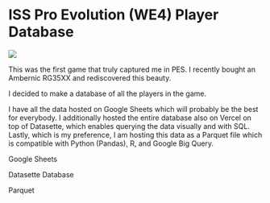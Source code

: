 # ISS Pro Evolution (WE4) Player Database

![](https://i.imgur.com/J1AGINo.jpg)

This was the first game that truly captured me in PES. I recently bought an Ambernic RG35XX and rediscovered this beauty.

I decided to make a database of all the players in the game.

I have all the data hosted on Google Sheets which will probably be the best for everybody. I additionally hosted the entire database also on Vercel on top of Datasette, which enables querying the data visually and with SQL. Lastly, which is my preference, I am hosting this data as a Parquet file which is compatible with Python (Pandas), R, and Google Big Query.

Google Sheets

Datasette Database

Parquet

